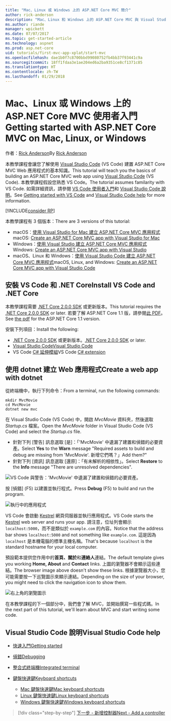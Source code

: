 ```yaml
---
title: "Mac、Linux 或 Windows 上的 ASP.NET Core MVC 簡介"
author: rick-anderson
description: "Mac、Linux 和 Windows 上的 ASP.NET Core MVC 與 Visual Studio Code 使用者入門"
ms.author: riande
manager: wpickett
ms.date: 07/07/2017
ms.topic: get-started-article
ms.technology: aspnet
ms.prod: asp.net-core
uid: tutorials/first-mvc-app-xplat/start-mvc
ms.openlocfilehash: dae1b0f7c8700bbd99080752fb4bb37f93441c9a
ms.sourcegitcommit: 18ff1fdaa3e1ae204ed6a2ba9351ce8cf1371c85
ms.translationtype: HT
ms.contentlocale: zh-TW
ms.lasthandoff: 01/29/2018
---
```

# <a name="getting-started-with-aspnet-core-mvc--on-mac-linux-or-windows"></a><span data-ttu-id="f28f1-103">Mac、Linux 或 Windows 上的 ASP.NET Core MVC 使用者入門</span><span class="sxs-lookup"><span data-stu-id="f28f1-103">Getting started with ASP.NET Core MVC  on Mac, Linux, or Windows</span></span>

<span data-ttu-id="f28f1-104">作者：[Rick Anderson](https://twitter.com/RickAndMSFT)</span><span class="sxs-lookup"><span data-stu-id="f28f1-104">By [Rick Anderson](https://twitter.com/RickAndMSFT)</span></span>

<span data-ttu-id="f28f1-105">本教學課程會讓您了解使用 [Visual Studio Code](https://code.visualstudio.com) (VS Code) 建置 ASP.NET Core MVC Web 應用程式的基本知識。</span><span class="sxs-lookup"><span data-stu-id="f28f1-105">This tutorial will teach you the basics of building an ASP.NET Core MVC web app using [Visual Studio Code](https://code.visualstudio.com) (VS Code).</span></span> <span data-ttu-id="f28f1-106">本教學課程假設您熟悉 VS Code。</span><span class="sxs-lookup"><span data-stu-id="f28f1-106">The tutorial assumes familarity with VS Code.</span></span> <span data-ttu-id="f28f1-107">如需詳細資訊，請參閱 [VS Code 使用者入門](https://code.visualstudio.com/docs)和 [Visual Studio Code 說明](#visual-studio-code-help)。</span><span class="sxs-lookup"><span data-stu-id="f28f1-107">See [Getting started with VS Code](https://code.visualstudio.com/docs) and [Visual Studio Code help](#visual-studio-code-help) for more information.</span></span> 

[!INCLUDE[consider RP](../../includes/razor.md)]

<span data-ttu-id="f28f1-108">本教學課程有 3 個版本：</span><span class="sxs-lookup"><span data-stu-id="f28f1-108">There are 3 versions of this tutorial:</span></span>

* <span data-ttu-id="f28f1-109">macOS：[使用 Visual Studio for Mac 建立 ASP.NET Core MVC 應用程式](xref:tutorials/first-mvc-app-mac/start-mvc)</span><span class="sxs-lookup"><span data-stu-id="f28f1-109">macOS: [Create an ASP.NET Core MVC app with Visual Studio for Mac](xref:tutorials/first-mvc-app-mac/start-mvc)</span></span>
* <span data-ttu-id="f28f1-110">Windows：[使用 Visual Studio 建立 ASP.NET Core MVC 應用程式](xref:tutorials/first-mvc-app/start-mvc)</span><span class="sxs-lookup"><span data-stu-id="f28f1-110">Windows: [Create an ASP.NET Core MVC app with Visual Studio](xref:tutorials/first-mvc-app/start-mvc)</span></span>
* <span data-ttu-id="f28f1-111">macOS、Linux 和 Windows：[使用 Visual Studio Code 建立 ASP.NET Core MVC 應用程式](xref:tutorials/first-mvc-app-xplat/start-mvc)</span><span class="sxs-lookup"><span data-stu-id="f28f1-111">macOS, Linux, and Windows: [Create an ASP.NET Core MVC app with Visual Studio Code](xref:tutorials/first-mvc-app-xplat/start-mvc)</span></span> 

## <a name="install-vs-code-and-net-core"></a><span data-ttu-id="f28f1-112">安裝 VS Code 和 .NET Core</span><span class="sxs-lookup"><span data-stu-id="f28f1-112">Install VS Code and .NET Core</span></span>

<span data-ttu-id="f28f1-113">本教學課程需要 [.NET Core 2.0.0 SDK](https://www.microsoft.com/net/core) 或更新版本。</span><span class="sxs-lookup"><span data-stu-id="f28f1-113">This tutorial requires the [.NET Core 2.0.0 SDK](https://www.microsoft.com/net/core) or later.</span></span> <span data-ttu-id="f28f1-114">若要了解 ASP.NET Core 1.1 版，請參閱[此 PDF](https://github.com/aspnet/Docs/blob/master/aspnetcore/tutorials/first-mvc-app-mac/start-mvc/8-23-17.pdf)。</span><span class="sxs-lookup"><span data-stu-id="f28f1-114">See [the pdf](https://github.com/aspnet/Docs/blob/master/aspnetcore/tutorials/first-mvc-app-mac/start-mvc/8-23-17.pdf) for the ASP.NET Core 1.1 version.</span></span>

<span data-ttu-id="f28f1-115">安裝下列項目：</span><span class="sxs-lookup"><span data-stu-id="f28f1-115">Install the following:</span></span>

* <span data-ttu-id="f28f1-116">[.NET Core 2.0.0 SDK](https://www.microsoft.com/net/core) 或更新版本。</span><span class="sxs-lookup"><span data-stu-id="f28f1-116">[.NET Core 2.0.0 SDK](https://www.microsoft.com/net/core) or later.</span></span>
* [<span data-ttu-id="f28f1-117">Visual Studio Code</span><span class="sxs-lookup"><span data-stu-id="f28f1-117">Visual Studio Code</span></span>](https://code.visualstudio.com)
* <span data-ttu-id="f28f1-118">VS Code [C# 延伸模組](https://marketplace.visualstudio.com/items?itemName=ms-vscode.csharp)</span><span class="sxs-lookup"><span data-stu-id="f28f1-118">VS Code [C# extension](https://marketplace.visualstudio.com/items?itemName=ms-vscode.csharp)</span></span> 

## <a name="create-a-web-app-with-dotnet"></a><span data-ttu-id="f28f1-119">使用 dotnet 建立 Web 應用程式</span><span class="sxs-lookup"><span data-stu-id="f28f1-119">Create a web app with dotnet</span></span>

<span data-ttu-id="f28f1-120">從終端機中，執行下列命令：</span><span class="sxs-lookup"><span data-stu-id="f28f1-120">From a terminal, run the following commands:</span></span>

```console
mkdir MvcMovie
cd MvcMovie
dotnet new mvc
```

<span data-ttu-id="f28f1-121">在 Visual Studio Code (VS Code) 中，開啟 *MvcMovie* 資料夾，然後選取 *Startup.cs* 檔案。</span><span class="sxs-lookup"><span data-stu-id="f28f1-121">Open the *MvcMovie* folder in Visual Studio Code (VS Code) and select the *Startup.cs* file.</span></span>

- <span data-ttu-id="f28f1-122">針對下列 [警告] 訊息選取 [是]：「'MvcMovie' 中遺漏了建置和偵錯的必要資產。</span><span class="sxs-lookup"><span data-stu-id="f28f1-122">Select **Yes** to the **Warn** message "Required assets to build and debug are missing from 'MvcMovie'.</span></span> <span data-ttu-id="f28f1-123">新增它們嗎？」</span><span class="sxs-lookup"><span data-stu-id="f28f1-123">Add them?"</span></span>
- <span data-ttu-id="f28f1-124">針對下列 [資訊] 訊息選取 [還原]：「有未解析的相依性」。</span><span class="sxs-lookup"><span data-stu-id="f28f1-124">Select **Restore** to the **Info** message "There are unresolved dependencies".</span></span>

![VS Code 與警告：'MvcMovie' 中遺漏了建置和偵錯的必要資產。](../web-api-vsc/_static/vsc_restore.png)

<span data-ttu-id="f28f1-128">按 [偵錯] (F5) 以建置並執行程式。</span><span class="sxs-lookup"><span data-stu-id="f28f1-128">Press **Debug** (F5) to build and run the program.</span></span>

![執行中的應用程式](../first-mvc-app/start-mvc/_static/1.png)

<span data-ttu-id="f28f1-130">VS Code 會啟動 [Kestrel](xref:fundamentals/servers/kestrel) 網頁伺服器並執行應用程式。</span><span class="sxs-lookup"><span data-stu-id="f28f1-130">VS Code starts the [Kestrel](xref:fundamentals/servers/kestrel) web server and runs your app.</span></span> <span data-ttu-id="f28f1-131">請注意，位址列會顯示 `localhost:5000`，而不是類似於 `example.com` 的內容。</span><span class="sxs-lookup"><span data-stu-id="f28f1-131">Notice that the address bar shows `localhost:5000` and not something like `example.com`.</span></span> <span data-ttu-id="f28f1-132">這是因為 `localhost` 是本機電腦的標準主機名稱。</span><span class="sxs-lookup"><span data-stu-id="f28f1-132">That's because `localhost` is the standard hostname for your local computer.</span></span>

<span data-ttu-id="f28f1-133">預設範本提供您作用中的**首頁、關於**和**連絡人**連結。</span><span class="sxs-lookup"><span data-stu-id="f28f1-133">The default template gives you working **Home, About** and **Contact** links.</span></span> <span data-ttu-id="f28f1-134">上圖的瀏覽器不會顯示這些連結。</span><span class="sxs-lookup"><span data-stu-id="f28f1-134">The browser image above doesn't show these links.</span></span> <span data-ttu-id="f28f1-135">根據瀏覽器大小，您可能需要按一下巡覽圖示來顯示連結。</span><span class="sxs-lookup"><span data-stu-id="f28f1-135">Depending on the size of your browser, you might need to click the navigation icon to show them.</span></span>

![右上角的瀏覽圖示](../first-mvc-app/start-mvc/_static/2.png)

<span data-ttu-id="f28f1-137">在本教學課程的下一個部分中，我們會了解 MVC，並開始撰寫一些程式碼。</span><span class="sxs-lookup"><span data-stu-id="f28f1-137">In the next part of this tutorial, we'll learn about MVC and start writing some code.</span></span>

## <a name="visual-studio-code-help"></a><span data-ttu-id="f28f1-138">Visual Studio Code 說明</span><span class="sxs-lookup"><span data-stu-id="f28f1-138">Visual Studio Code help</span></span>

- [<span data-ttu-id="f28f1-139">快速入門</span><span class="sxs-lookup"><span data-stu-id="f28f1-139">Getting started</span></span>](https://code.visualstudio.com/docs)
- [<span data-ttu-id="f28f1-140">偵錯</span><span class="sxs-lookup"><span data-stu-id="f28f1-140">Debugging</span></span>](https://code.visualstudio.com/docs/editor/debugging)
- [<span data-ttu-id="f28f1-141">整合式終端機</span><span class="sxs-lookup"><span data-stu-id="f28f1-141">Integrated terminal</span></span>](https://code.visualstudio.com/docs/editor/integrated-terminal)
- [<span data-ttu-id="f28f1-142">鍵盤快速鍵</span><span class="sxs-lookup"><span data-stu-id="f28f1-142">Keyboard shortcuts</span></span>](https://code.visualstudio.com/docs/getstarted/keybindings#_keyboard-shortcuts-reference)

  - [<span data-ttu-id="f28f1-143">Mac 鍵盤快速鍵</span><span class="sxs-lookup"><span data-stu-id="f28f1-143">Mac keyboard shortcuts</span></span>](https://code.visualstudio.com/shortcuts/keyboard-shortcuts-macos.pdf)
  - [<span data-ttu-id="f28f1-144">Linux 鍵盤快速鍵</span><span class="sxs-lookup"><span data-stu-id="f28f1-144">Linux keyboard shortcuts</span></span>](https://code.visualstudio.com/shortcuts/keyboard-shortcuts-linux.pdf)
  - [<span data-ttu-id="f28f1-145">Windows 鍵盤快速鍵</span><span class="sxs-lookup"><span data-stu-id="f28f1-145">Windows keyboard shortcuts</span></span>](https://code.visualstudio.com/shortcuts/keyboard-shortcuts-windows.pdf)

>[!div class="step-by-step"]
[<span data-ttu-id="f28f1-146">下一步 - 新增控制器</span><span class="sxs-lookup"><span data-stu-id="f28f1-146">Next - Add a controller</span></span>](adding-controller.md)
